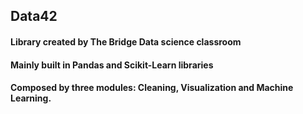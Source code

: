 ## Data42

#### Library created by The Bridge Data science classroom
#### Mainly built in Pandas and Scikit-Learn libraries
#### Composed by three modules: Cleaning, Visualization and Machine Learning.